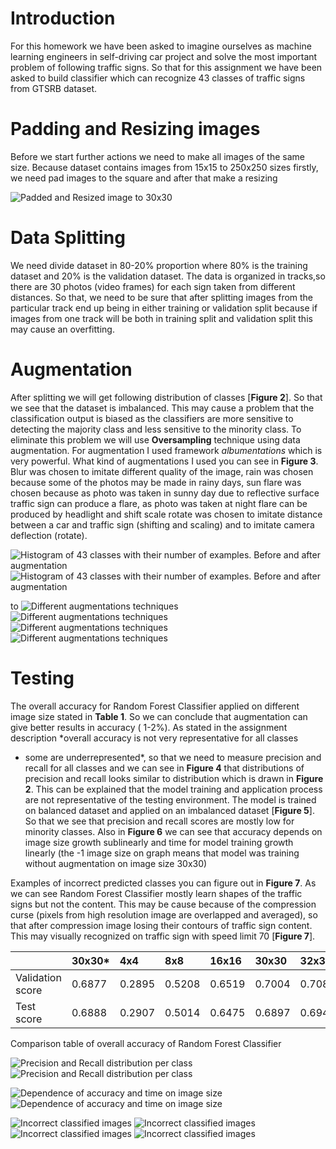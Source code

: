 # Introduction

For this homework we have been asked to imagine ourselves as machine
learning engineers in self-driving car project and solve the most
important problem of following traffic signs. So that for this
assignment we have been asked to build classifier which can recognize 43
classes of traffic signs from GTSRB dataset.

# Padding and Resizing images 

Before we start further actions we need to make all images of the same
size. Because dataset contains images from 15x15 to 250x250 sizes
firstly, we need pad images to the square and after that make a resizing

![Padded and Resized image to 30x30](https://i.imgur.com/R7rRZvH.png=150x)

# Data Splitting

We need divide dataset in 80-20% proportion where 80% is the training
dataset and 20% is the validation dataset. The data is organized in
tracks,so there are 30 photos (video frames) for each sign taken from
different distances. So that, we need to be sure that after splitting
images from the particular track end up being in either training or
validation split because if images from one track will be both in
training split and validation split this may cause an overfitting.

# Augmentation

After splitting we will get following distribution of classes \[**Figure
2**\]. So that we see that the dataset is imbalanced. This may cause a
problem that the classification output is biased as the classifiers are
more sensitive to detecting the majority class and less sensitive to the
minority class. To eliminate this problem we will use **Oversampling**
technique using data augmentation. For augmentation I used framework
*albumentations* which is very powerful. What kind of augmentations I
used you can see in **Figure 3**. Blur was chosen to imitate different
quality of the image, rain was chosen because some of the photos may be
made in rainy days, sun flare was chosen because as photo was taken in
sunny day due to reflective surface traffic sign can produce a flare, as
photo was taken at night flare can be produced by headlight and shift
scale rotate was chosen to imitate distance between a car and traffic
sign (shifting and scaling) and to imitate camera deflection (rotate).

![Histogram of 43 classes with their number of examples. Before and
after augmentation](https://i.imgur.com/HmGHhH8.png) ![Histogram of 43 classes with their
number of examples. Before and after augmentation](https://i.imgur.com/hAiJS4o.png)

to 
![Different augmentations techniques](https://i.imgur.com/WtKow2i.png=25x) ![Different
augmentations techniques](https://i.imgur.com/9fACjY2.png=25x) ![Different augmentations
techniques](https://i.imgur.com/Cc5HVrk.png) ![Different augmentations techniques](https://i.imgur.com/fWHtcLV.png)


# Testing

The overall accuracy for Random Forest Classifier applied on different
image size stated in **Table 1**. So we can conclude that augmentation
can give better results in accuracy ( 1-2%). As stated in the assignment
description *overall accuracy is not very representative for all classes
- some are underrepresented*, so that we need to measure precision and
recall for all classes and we can see in **Figure 4** that distributions
of precision and recall looks similar to distribution which is drawn in
**Figure 2**. This can be explained that the model training and
application process are not representative of the testing environment.
The model is trained on balanced dataset and applied on an imbalanced
dataset \[**Figure 5**\]. So that we see that precision and recall
scores are mostly low for minority classes. Also in **Figure 6** we can
see that accuracy depends on image size growth sublinearly and time for
model training growth linearly (the -1 image size on graph means that
model was training without augmentation on image size 30x30)

Examples of incorrect predicted classes you can figure out in **Figure
7**. As we can see Random Forest Classifier mostly learn shapes of the
traffic signs but not the content. This may be cause because of the
compression curse (pixels from high resolution image are overlapped and
averaged), so that after compression image losing their contours of
traffic sign content. This may visually recognized on traffic sign with
speed limit 70 \[**Figure 7**\].

|                               | 30x30\* | 4x4    | 8x8    | 16x16  | 30x30  | 32x32  |
| :---------------------------- | :------ | :----- | :----- | :----- | :----- | :----- |
| <span>Validation score</span> | 0.6877  | 0.2895 | 0.5208 | 0.6519 | 0.7004 | 0.7080 |
| <span>Test score</span>       | 0.6888  | 0.2907 | 0.5014 | 0.6475 | 0.6897 | 0.6944 |

Comparison table of overall accuracy of Random Forest Classifier

![Precision and Recall distribution per class](https://i.imgur.com/cfMGPWX.png)
![Precision and Recall distribution per class](https://i.imgur.com/UjAtLEF.png)


![Dependence of accuracy and time on image size](https://i.imgur.com/PM5iQFe.png)
![Dependence of accuracy and time on image size](https://i.imgur.com/kL99DQS.png)


![Incorrect classified images](https://i.imgur.com/4Ut2W5P.png) ![Incorrect classified
images](https://i.imgur.com/dbK2Wak.png) ![Incorrect classified images](https://i.imgur.com/nwMHhfm.png)
![Incorrect classified images](https://i.imgur.com/Bsb3WFF.png)

